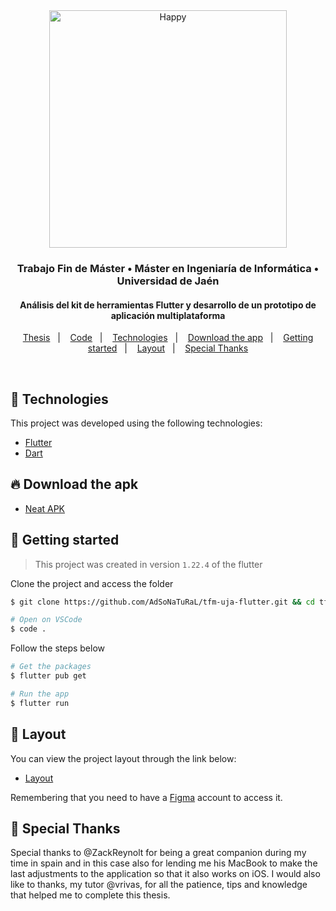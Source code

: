 <div align="center">
   <img src="https://raw.githubusercontent.com/flutter/website/master/src/_assets/image/flutter-lockup.png" alt="Happy" width="380"/>
   <h3>Trabajo Fin de Máster • Máster en Ingeniaría de Informática • Universidad de Jaén</h3>
   <h4>Análisis del kit de herramientas Flutter y desarrollo de un prototipo de aplicación multiplataforma</h4>
</div>

<p align="center">
  <a href="https://github.com/AdSoNaTuRaL/tfm-uja-flutter/tree/main/doc">Thesis</a>&nbsp;&nbsp;&nbsp;|&nbsp;&nbsp;&nbsp;
  <a href="https://github.com/AdSoNaTuRaL/tfm-uja-flutter/tree/main/dev/neat">Code</a>&nbsp;&nbsp;&nbsp;|&nbsp;&nbsp;&nbsp;
  <a href="#-technologies">Technologies</a>&nbsp;&nbsp;&nbsp;|&nbsp;&nbsp;&nbsp;
  <a href="#-download-the-apk">Download the app</a>&nbsp;&nbsp;&nbsp;|&nbsp;&nbsp;&nbsp;
  <a href="#-getting-started">Getting started</a>&nbsp;&nbsp;&nbsp;|&nbsp;&nbsp;&nbsp;
  <a href="#-layout">Layout</a>&nbsp;&nbsp;&nbsp;|&nbsp;&nbsp;&nbsp;
  <a href="#-special-thanks">Special Thanks</a>
  
</p>

<br>

## 🧪 Technologies

This project was developed using the following technologies:

- [Flutter](https://flutter.dev/)
- [Dart](https://dart.dev/)

## 🔥 Download the apk

- [Neat APK](https://github.com/AdSoNaTuRaL/tfm-uja-flutter/releases/download/v1.1.2/neat.apk)

## 🚀 Getting started
> This project was created in version `1.22.4` of the flutter

Clone the project and access the folder

```bash
$ git clone https://github.com/AdSoNaTuRaL/tfm-uja-flutter.git && cd tfm-uja-flutter && cd dev && cd neat

# Open on VSCode
$ code .
```

Follow the steps below
```bash
# Get the packages
$ flutter pub get

# Run the app
$ flutter run
```

## 🔖 Layout

You can view the project layout through the link below:

- [Layout](https://www.figma.com/file/ly7r7xKfmIMoC9Lmt8ex1X/Neat?node-id=0%3A1) 

Remembering that you need to have a [Figma](http://figma.com/) account to access it.

## 💖 Special Thanks

Special thanks to @ZackReynolt for being a great companion during my time in spain and in this case also for lending me his MacBook to make the last adjustments to the application so that it also works on iOS. I would also like to thanks, my tutor @vrivas, for all the patience, tips and knowledge that helped me to complete this thesis.

